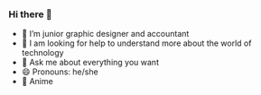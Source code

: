 ### Hi there 👋

- 🔭 I’m junior graphic designer and accountant
- 🤔 I am looking for help to understand more about the world of technology
- 💬 Ask me about everything you want
- 😄 Pronouns: he/she
- 🩷 Anime

